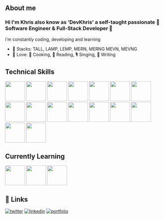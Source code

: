 
## About me
### Hi I'm Khris also know as 'DevKhris' a self-taught passionate :tada: Software Engineer & Full-Stack Developer :tada: 
i'm constantly coding, developing and learning

- 🧰 Stacks: TALL, LAMP, LEMP, MERN, MERNG MEVN, MEVNG
- 💙 Love: 🍘 Cooking, 📘 Reading, 🎙️ Singing, 📝 Writing

## Technical Skills
<img src="https://cdn.jsdelivr.net/gh/devicons/devicon/icons/vscode/vscode-original.svg" width=64 height=64 /> <img src="https://cdn.jsdelivr.net/gh/devicons/devicon/icons/git/git-original.svg" width=64 height=64 /> <img src="https://cdn.jsdelivr.net/gh/devicons/devicon/icons/github/github-original.svg" width=64 height=64 /> <img src="https://cdn.jsdelivr.net/gh/devicons/devicon/icons/html5/html5-plain-wordmark.svg" width=64 height=64 /> <img src="https://cdn.jsdelivr.net/gh/devicons/devicon/icons/css3/css3-plain-wordmark.svg" width=64 height=64 /> <img src="https://cdn.jsdelivr.net/gh/devicons/devicon/icons/javascript/javascript-plain.svg" width=64 height=64 /> 
 <img src="https://cdn.jsdelivr.net/gh/devicons/devicon/icons/typescript/typescript-original.svg" width=64 height=64/> <img src="https://cdn.jsdelivr.net/gh/devicons/devicon/icons/nodejs/nodejs-plain.svg" width=64 height=64 /> <img src="https://cdn.jsdelivr.net/gh/devicons/devicon/icons/react/react-original.svg" width=64 height=64 /> <img src="https://cdn.jsdelivr.net/gh/devicons/devicon/icons/vuejs/vuejs-original.svg" width=64 height=64 /> <img src="https://cdn.jsdelivr.net/gh/devicons/devicon/icons/php/php-plain.svg" width=64 height=64 /> <img src="https://cdn.jsdelivr.net/gh/devicons/devicon/icons/laravel/laravel-plain.svg" width=64 height=64 /> <img src="https://cdn.jsdelivr.net/gh/devicons/devicon/icons/mongodb/mongodb-plain.svg" width=64 height=64 /> <img src="https://cdn.jsdelivr.net/gh/devicons/devicon/icons/mysql/mysql-plain-wordmark.svg" width=64 height=64 /> <img src="https://cdn.jsdelivr.net/gh/devicons/devicon/icons/postgresql/postgresql-plain-wordmark.svg"  width=64 height=64  /> <img src="https://cdn.jsdelivr.net/gh/devicons/devicon/icons/graphql/graphql-plain.svg" width=64 height=64  />
 
## Currently Learning
<img src="https://cdn.jsdelivr.net/gh/devicons/devicon/icons/redux/redux-original.svg" width=64 height=64 /> <img src="https://cdn.jsdelivr.net/gh/devicons/devicon/icons/nestjs/nestjs-plain.svg" width=64 height=64/> <img 
src="https://cdn.jsdelivr.net/gh/devicons/devicon/icons/python/python-plain.svg" width=64 height=64/>
## 🔗 Links

[![twitter](https://img.shields.io/badge/twitter-1DA1F2?style=for-the-badge&logo=twitter&logoColor=white)](https://twitter.com/devkhris)
[![linkedin](https://img.shields.io/badge/linkedin-0A66C2?style=for-the-badge&logo=linkedin&logoColor=white)](https://www.linkedin.com/in/devkhris)
[![portfolio](https://img.shields.io/badge/my_portfolio-000?style=for-the-badge&logo=ko-fi&logoColor=white)](https://devkhris.com/)
